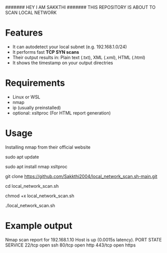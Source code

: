 ####### HEY I AM SAKKTHI #######
THIS REPOSITORY IS ABOUT TO SCAN LOCAL NETWORK

# Features
 * It can autodetect your local subnet (e.g. 192.168.1.0/24)
 * It performs fast **TCP SYN scans**
 * Their output results in:
     Plain text (.txt),
     XML (.xml),
     HTML (.html)
 * It shows the timestamp on your output directries 

# Requirements
 * Linux or WSL
 * nmap
 * ip (usually preinstalled)
 * optional: xsltproc (For HTML report generation)

# Usage
Installing nmap from their official website

sudo apt update 

sudo apt install nmap xsltproc

git clone https://github.com/Sakkthi2004/local_network_scan.sh-main.git

cd local_network_scan.sh

chmod +x local_network_scan.sh

./local_network_scan.sh

# Example output 

Nmap scan report for 192.168.1.10
Host is up (0.0015s latency).
PORT     STATE SERVICE
22/tcp   open  ssh
80/tcp   open  http
443/tcp  open  https
